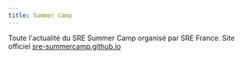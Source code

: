 ```yaml
---
title: Summer Camp
---
```

Toute l'actualité du SRE Summer Camp organisé par SRE France. Site officiel [sre-summercamp.github.io](https://sre-summercamp.github.io)

